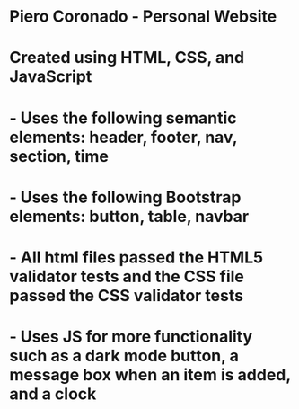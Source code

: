 # Piero Coronado - Personal Website

# Created using HTML, CSS, and JavaScript

# - Uses the following semantic elements: header, footer, nav, section, time

# - Uses the following Bootstrap elements: button, table, navbar

# - All html files passed the HTML5 validator tests and the CSS file passed the CSS validator tests

# - Uses JS for more functionality such as a dark mode button, a message box when an item is added, and a clock
